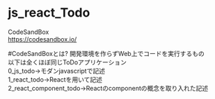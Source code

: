 # js_react_Todo

CodeSandBox<br>
https://codesandbox.io/

#CodeSandBoxとは? 
開発環境を作らずWeb上でコードを実行するもの<br>
以下は全くほぼ同じToDoアプリケーション<br>
0_js_todo→モダンjavascriptで記述<br>
1_react_todo→Reactを用いて記述<br>
2_react_component_todo→Reactのcomponentの概念を取り入れた記述<br>
